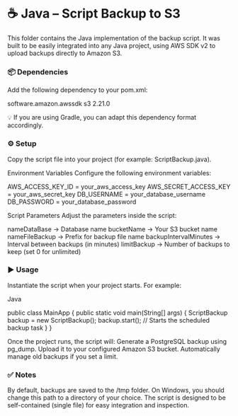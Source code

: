 # ☕ Java – Script Backup to S3
This folder contains the Java implementation of the backup script.
It was built to be easily integrated into any Java project, using AWS SDK v2 to upload backups directly to Amazon S3.

### 📦 Dependencies
Add the following dependency to your pom.xml:

<dependency>
    <groupId>software.amazon.awssdk</groupId>
    <artifactId>s3</artifactId>
    <version>2.21.0</version>
</dependency>

💡 If you are using Gradle, you can adapt this dependency format accordingly.

### ⚙️ Setup

Copy the script file into your project (for example: ScriptBackup.java).

Environment Variables
Configure the following environment variables:

AWS_ACCESS_KEY_ID = your_aws_access_key
AWS_SECRET_ACCESS_KEY = your_aws_secret_key
DB_USERNAME = your_database_username
DB_PASSWORD = your_database_password

Script Parameters
Adjust the parameters inside the script:

nameDataBase → Database name
bucketName → Your S3 bucket name
nameFileBackup → Prefix for backup file name
backupIntervalMinutes → Interval between backups (in minutes)
limitBackup → Number of backups to keep (set 0 for unlimited)

### ▶️ Usage

Instantiate the script when your project starts. For example:

Java

public class MainApp {
    public static void main(String[] args) {
        ScriptBackup backup = new ScriptBackup();
        backup.start(); // Starts the scheduled backup task
    }
}

Once the project runs, the script will:
Generate a PostgreSQL backup using pg_dump.
Upload it to your configured Amazon S3 bucket.
Automatically manage old backups if you set a limit.

### ✅ Notes

By default, backups are saved to the /tmp folder.
On Windows, you should change this path to a directory of your choice.
The script is designed to be self-contained (single file) for easy integration and inspection.









